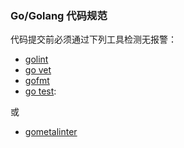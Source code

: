 ### Go/Golang 代码规范

代码提交前必须通过下列工具检测无报警：
* [golint](https://github.com/golang/lint)
* [go vet](https://godoc.org/golang.org/x/tools/cmd/vet)
* [gofmt](https://golang.org/cmd/gofmt)
* [go test](https://golang.org/cmd/go/#hdr-Test_packages):

或

* [gometalinter](https://github.com/alecthomas/gometalinter)
